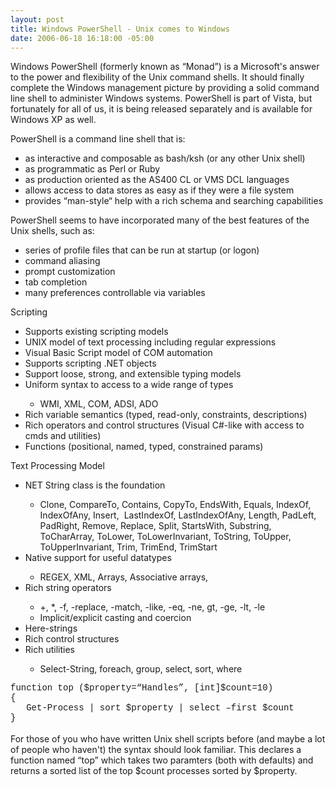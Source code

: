 ```yaml
---
layout: post
title: Windows PowerShell - Unix comes to Windows
date: 2006-06-18 16:18:00 -05:00
---
```


<P>Windows PowerShell (formerly known as “Monad”) is a Microsoft's answer to the power and flexibility of the Unix command shells. It should finally complete the Windows management picture by providing a solid command line shell to administer Windows systems. PowerShell is part of Vista, but fortunately for all of us, it is being released separately and is available for Windows XP as well.</P>
<P>PowerShell is a command line shell that is:</P>
<UL>
<LI>as interactive and composable as bash/ksh (or any other Unix shell)</LI>
<LI>as programmatic as Perl or Ruby</LI>
<LI>as production oriented as the AS400 CL or VMS DCL languages</LI>
<LI>allows access to data stores as easy as if they were a file system</LI>
<LI>provides “man-style“ help with a rich schema and searching capabilities</LI></UL>
<P><SPAN><SPAN>PowerShell seems to have incorporated many of the best features of the Unix shells, such as:</SPAN></SPAN></P>
<UL>
<LI>
<DIV v:shape="_x0000_s1026"><SPAN>series of profile files that can be run at startup (or logon)</SPAN></DIV></LI>
<LI>
<DIV v:shape="_x0000_s1026"><SPAN><SPAN><SPAN>command aliasing </SPAN></SPAN></SPAN></DIV></LI>
<LI><SPAN><SPAN>
<DIV v:shape="_x0000_s1026"><SPAN><SPAN>prompt customization</SPAN></SPAN></DIV></SPAN></SPAN></LI>
<LI><SPAN><SPAN>
<DIV v:shape="_x0000_s1026">
<DIV><SPAN>
<DIV v:shape="_x0000_s1026">
<DIV><SPAN><SPAN>tab completion</SPAN></SPAN></DIV></DIV></SPAN></DIV></DIV></SPAN></SPAN></LI>
<LI><SPAN><SPAN>
<DIV v:shape="_x0000_s1026">
<DIV><SPAN>
<DIV v:shape="_x0000_s1026">
<DIV></SPAN></SPAN></SPAN><SPAN><SPAN><SPAN><SPAN><SPAN><SPAN>many preferences controllable via variables</SPAN></SPAN></DIV></DIV></DIV></DIV></LI></SPAN>
<DIV></DIV></SPAN>
<DIV></DIV></SPAN></SPAN></UL>
<P><SPAN><SPAN>Scripting</SPAN></SPAN></P>
<UL>
<LI><SPAN><SPAN>Supports existing scripting models </SPAN></SPAN></LI>
<LI><SPAN><SPAN>U</SPAN><SPAN>NIX model of text processing including regular expressions </SPAN></SPAN></LI>
<LI><SPAN><SPAN></SPAN><SPAN>Visual Basic Script model of COM automation </SPAN></SPAN></LI>
<LI><SPAN><SPAN></SPAN><SPAN>Supports scripting .NET objects </SPAN></SPAN></LI>
<LI><SPAN><SPAN></SPAN><SPAN>Support loose, strong, and extensible typing models </SPAN></SPAN></LI>
<LI><SPAN><SPAN></SPAN><SPAN>Uniform syntax to access to a wide range of types </SPAN></SPAN></LI>
<UL>
<LI><SPAN><SPAN></SPAN><SPAN>WMI, XML, COM, ADSI, ADO </SPAN></LI></UL>
<LI>
<DIV v:shape="_x0000_s1026"><SPAN>Rich variable semantics (typed, read-only, constraints, descriptions) </SPAN></DIV></LI>
<LI>
<DIV v:shape="_x0000_s1026"><SPAN>Rich operators and control structures (Visual C#-like with access to cmds </SPAN><SPAN>and utilities) </SPAN></DIV></LI>
<LI>
<DIV v:shape="_x0000_s1026"><SPAN></SPAN><SPAN>Functions (positional, named, typed, constrained params) </SPAN></DIV></LI></UL>
<P v:shape="_x0000_s1026"><SPAN>Text Processing Model</SPAN></P>
<P v:shape="_x0000_s1026"></P>
<DIV v:shape="_x0000_s1026">
<UL>
<LI><SPAN>NET String class is the foundation </SPAN></LI>
<UL>
<LI><SPAN></SPAN><SPAN>Clone, CompareTo, Contains, CopyTo, EndsWith, Equals, IndexOf, </SPAN><SPAN>IndexOfAny, Insert,<SPAN>  </SPAN>LastIndexOf, LastIndexOfAny, Length, PadLeft, PadRight, </SPAN><SPAN>Remove, Replace, Split, StartsWith, Substring, ToCharArray, ToLower, </SPAN><SPAN>ToLowerInvariant, ToString, ToUpper, ToUpperInvariant, Trim, TrimEnd, </SPAN><SPAN>TrimStart </SPAN></LI></UL>
<LI><SPAN>Native support for useful datatypes </SPAN></LI>
<UL>
<LI><SPAN>REGEX, XML, Arrays, Associative arrays, </SPAN></LI></UL>
<LI><SPAN>Rich string operators </SPAN></LI>
<UL>
<LI><SPAN>+, *, -f, -replace, -match, -like, -eq, -ne, gt, -ge, -lt, -le </SPAN></LI>
<LI><SPAN>Implicit/explicit casting and coercion </SPAN></LI></UL>
<LI><SPAN>Here-strings </SPAN></LI>
<LI><SPAN>Rich control structures </SPAN></LI>
<LI><SPAN>Rich utilities </SPAN></LI>
<UL>
<LI><SPAN>Select-String, foreach, group, select, sort, where </SPAN></LI></UL></UL>
<DIV></DIV></DIV></SPAN>
<P></P>
<DIV v:shape="_x0000_s1026">
<DIV><SPAN><FONT face="Courier New">function top ($property=“Handles”, [int]$count=10) </FONT></SPAN></DIV>
<DIV><SPAN><FONT face="Courier New">{ <BR></FONT></SPAN><FONT face="Courier New"><SPAN><SPAN>   </SPAN>Get-Process | sort $property | select –first $count <BR></SPAN><SPAN>} </SPAN></FONT></DIV>
<DIV> </DIV>
<DIV>For those of you who have written Unix shell scripts before (and maybe a lot of people who haven't) the syntax should look familiar. This declares a function named “top” which takes two paramters (both with defaults) and returns a sorted list of the top $count processes sorted by $property.</DIV>
<DIV> </DIV>
<DIV> </DIV></DIV>
